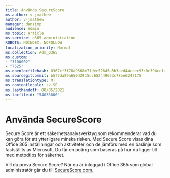 ```yaml
---
title: Använda SecureScore
ms.author: v-jmathew
author: v-jmathew
manager: dansimp
audience: Admin
ms.topic: article
ms.service: o365-administration
ROBOTS: NOINDEX, NOFOLLOW
localization_priority: Normal
ms.collection: Adm_O365
ms.custom:
- "3100002"
- "7525"
ms.openlocfilehash: 0367cf3f76a9668e71dec52645a5b3aed44ccec93c0c39bccfa883212009633b
ms.sourcegitcommit: b5f7da89a650d2915dc652449623c78be6247175
ms.translationtype: MT
ms.contentlocale: sv-SE
ms.lasthandoff: 08/05/2021
ms.locfileid: "54033800"
---
```

# <a name="use-securescore"></a>Använda SecureScore

Secure Score är ett säkerhetsanalysverktyg som rekommenderar vad du kan göra för att ytterligare minska risken. Med Secure Score visas dina Office 365 inställningar och aktiviteter och de jämförs med en baslinje som fastställts av Microsoft. Du får en poäng som baseras på hur du ligger till med metodtips för säkerhet.

Vill du prova Secure Score? När du är inloggad i Office 365 som global administratör går du till [SecureScore.com.](https://securescore.office.com/)

